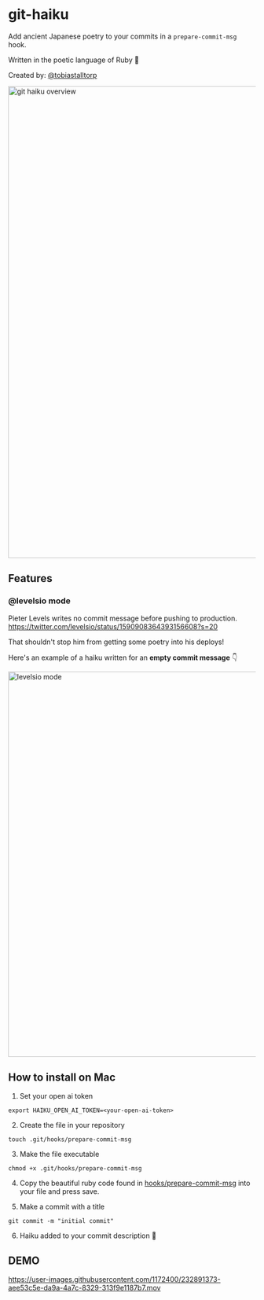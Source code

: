 # git-haiku
Add ancient Japanese poetry to your commits in a `prepare-commit-msg` hook.

Written in the poetic language of Ruby 💎

Created by: [@tobiastalltorp](https://twitter.com/tobiastalltorp)

<img width="960" alt="git haiku overview" src="https://user-images.githubusercontent.com/1172400/232972961-dcf1f610-a8b1-4e8e-998b-b1be8f177fd0.png">

## Features
### @levelsio mode
Pieter Levels writes no commit message before pushing to production.   
https://twitter.com/levelsio/status/1590908364393156608?s=20

That shouldn't stop him from getting some poetry into his deploys!

Here's an example of a haiku written for an **empty commit message** 👇

<img width="784" alt="levelsio mode" src="https://user-images.githubusercontent.com/1172400/232976631-282c0fef-6e42-4138-bfae-469da4ebdb39.png">



## How to install on Mac
1. Set your open ai token

`export HAIKU_OPEN_AI_TOKEN=<your-open-ai-token>`

2. Create the file in your repository

`touch .git/hooks/prepare-commit-msg`

3. Make the file executable

`chmod +x .git/hooks/prepare-commit-msg`

4. Copy the beautiful ruby code found in [hooks/prepare-commit-msg](hooks/prepare-commit-msg) into your file and press save.

5. Make a commit with a title 

`git commit -m "initial commit"`

6. Haiku added to your commit description 🌸


## DEMO

https://user-images.githubusercontent.com/1172400/232891373-aee53c5e-da9a-4a7c-8329-313f9e1187b7.mov


